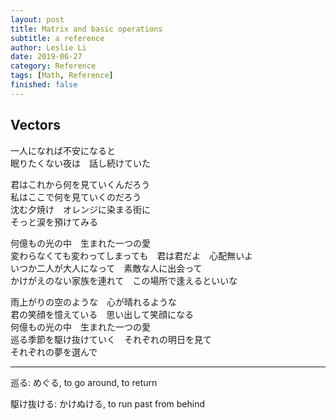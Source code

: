 ```yaml
---
layout: post
title: Matrix and basic operations
subtitle: a reference
author: Leslie Li
date: 2019-06-27
category: Reference
tags: [Math, Reference]
finished: false
---
```


## Vectors




<p>
一人になれば不安になると<br>
眠りたくない夜は　話し続けていた<br>
</p><p>
君はこれから何を見ていくんだろう<br>
私はここで何を見ていくのだろう<br>
沈む夕焼け　オレンジに染まる街に<br>
そっと涙を預けてみる<br>
</p><p>
何億もの光の中　生まれた一つの愛<br>
変わらなくても変わってしまっても　君は君だよ　心配無いよ<br>
いつか二人が大人になって　素敵な人に出会って<br>
かけがえのない家族を連れて　この場所で逢えるといいな<br>
</p><p>
雨上がりの空のような　心が晴れるような<br>
君の笑顔を憶えている　思い出して笑顔になる<br>
何億もの光の中　生まれた一つの愛<br>
巡る季節を駆け抜けていく　それぞれの明日を見て<br>
それぞれの夢を選んで<br>
</p>

***

巡る: めぐる, to go around, to return

駆け抜ける: かけぬける, to run past from behind



